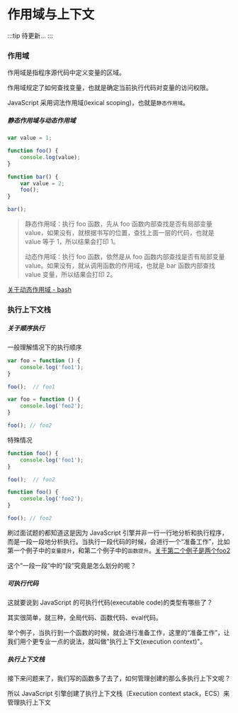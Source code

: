 # 作用域与上下文

:::tip
待更新...
:::

### 作用域

作用域是指程序源代码中定义变量的区域。

作用域规定了如何查找变量，也就是确定当前执行代码对变量的访问权限。

JavaScript 采用词法作用域(lexical scoping)，也就是`静态作用域`。

##### 静态作用域与动态作用域
```js
var value = 1;

function foo() {
    console.log(value);
}

function bar() {
    var value = 2;
    foo();
}

bar();
```
> 静态作用域：执行 foo 函数，先从 foo 函数内部查找是否有局部变量 value，如果没有，就根据书写的位置，查找上面一层的代码，也就是 value 等于 1，所以结果会打印 1。
> 
> 动态作用域：执行 foo 函数，依然是从 foo 函数内部查找是否有局部变量 value。如果没有，就从调用函数的作用域，也就是 bar 函数内部查找 value 变量，所以结果会打印 2。

[关于动态作用域 - bash](https://github.com/mqyqingfeng/Blog/blob/master/demos/scope/scope.bash)


### 执行上下文栈
##### 关于顺序执行
一般理解情况下的执行顺序
```js
var foo = function () {
    console.log('foo1');
}

foo();  // foo1

var foo = function () {
    console.log('foo2');
}

foo(); // foo2
```
特殊情况 
```js
function foo() {
    console.log('foo1');
}

foo();  // foo2

function foo() {
    console.log('foo2');
}

foo(); // foo2
```

刷过面试题的都知道这是因为 JavaScript 引擎并非一行一行地分析和执行程序，而是一段一段地分析执行。当执行一段代码的时候，会进行一个“准备工作”，比如第一个例子中的`变量提升`，和第二个例子中的`函数提升`。[关于第二个例子是两个foo2](https://github.com/mqyqingfeng/Blog/issues/4#issuecomment-1094101717)

这个“一段一段”中的“段”究竟是怎么划分的呢？

##### 可执行代码
这就要说到 JavaScript 的可执行代码(executable code)的类型有哪些了？

其实很简单，就三种，全局代码、函数代码、eval代码。

举个例子，当执行到一个函数的时候，就会进行准备工作，这里的“准备工作”，让我们用个更专业一点的说法，就叫做"执行上下文(execution context)"。

##### 执行上下文栈
接下来问题来了，我们写的函数多了去了，如何管理创建的那么多执行上下文呢？

所以 JavaScript 引擎创建了执行上下文栈（Execution context stack，ECS）来管理执行上下文


